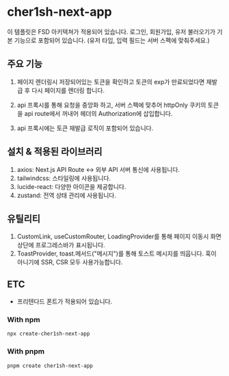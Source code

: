 # cher1sh-next-app
이 템플릿은 FSD 아키텍쳐가 적용되어 있습니다.
로그인, 회원가입, 유저 불러오기가 기본 기능으로 포함되어 있습니다. (유저 타입, 입력 필드는 서버 스펙에 맞춰주세요.)

## 주요 기능
1. 페이지 렌더링시 저장되어있는 토큰을 확인하고 토큰의 exp가 만료되었다면 재발급 후 다시 페이지를 렌더링 합니다.

2. api 프록시를 통해 요청을 중앙화 하고, 서버 스펙에 맞추어 httpOnly 쿠키의 토큰을 api route에서 꺼내어 헤더의 Authorization에 삽입합니다.

3. api 프록시에는 토큰 재발급 로직이 포함되어 있습니다.

## 설치 & 적용된 라이브러리
1. axios: Next.js API Route <-> 외부 API 서버 통신에 사용됩니다.
2. tailwindcss: 스타일링에 사용됩니다.
3. lucide-react: 다양한 아이콘을 제공합니다.
4. zustand: 전역 상태 관리에 사용됩니다.

## 유틸리티
1. CustomLink, useCustomRouter, LoadingProvider를 통해 페이지 이동시 화면 상단에 프로그레스바가 표시됩니다.
2. ToastProvider, toast.메서드("메시지")를 통해 토스트 메시지를 띄웁니다. 훅이 아니기에 SSR, CSR 모두 사용가능합니다.

## ETC
- 프리텐다드 폰트가 적용되어 있습니다.


### With npm
```bash
npx create-cher1sh-next-app
```
### With pnpm
```bash
pnpm create cher1sh-next-app
```